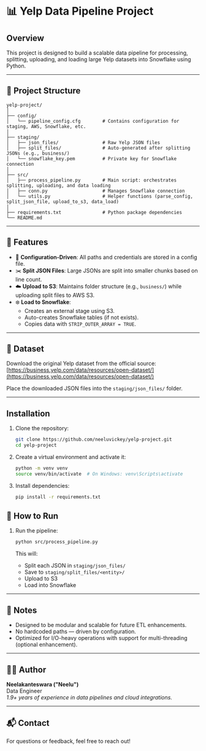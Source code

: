 # 📊 Yelp Data Pipeline Project

## Overview
This project is designed to build a scalable data pipeline for processing, splitting, uploading, and loading large Yelp datasets into Snowflake using Python.

---

## 📁 Project Structure

```
yelp-project/
│
├── config/
│   └── pipeline_config.cfg        # Contains configuration for staging, AWS, Snowflake, etc.
│
├── staging/
│   ├── json_files/                # Raw Yelp JSON files
│   ├── split_files/               # Auto-generated after splitting JSONs (e.g., business/)
│   └── snowflake_key.pem          # Private key for Snowflake connection
│
├── src/
│   ├── process_pipeline.py        # Main script: orchestrates splitting, uploading, and data loading
│   ├── conn.py                    # Manages Snowflake connection
│   └── utils.py                   # Helper functions (parse_config, split_json_file, upload_to_s3, data_load)
│
├── requirements.txt               # Python package dependencies
└── README.md
```

---

## 🔧 Features

- 🔧 **Configuration-Driven**: All paths and credentials are stored in a config file.
- ✂️ **Split JSON Files**: Large JSONs are split into smaller chunks based on line count.
- ☁️ **Upload to S3**: Maintains folder structure (e.g., `business/`) while uploading split files to AWS S3.
- ❄️ **Load to Snowflake**:
  - Creates an external stage using S3.
  - Auto-creates Snowflake tables (if not exists).
  - Copies data with `STRIP_OUTER_ARRAY = TRUE`.

---

## 🧹 Dataset

Download the original Yelp dataset from the official source:  
[https://business.yelp.com/data/resources/open-dataset/](https://business.yelp.com/data/resources/open-dataset/)

Place the downloaded JSON files into the `staging/json_files/` folder.

---

## Installation
1. Clone the repository:
   ```sh
   git clone https://github.com/neeluvickey/yelp-project.git
   cd yelp-project
   ```
2. Create a virtual environment and activate it:
   ```sh
   python -m venv venv
   source venv/bin/activate  # On Windows: venv\Scripts\activate
   ```
3. Install dependencies:
   ```sh
   pip install -r requirements.txt
   ```

## 🚀 How to Run

1. Run the pipeline:
   ```bash
   python src/process_pipeline.py
   ```

   This will:
   - Split each JSON in `staging/json_files/`
   - Save to `staging/split_files/<entity>/`
   - Upload to S3
   - Load into Snowflake

---

## 📌 Notes

- Designed to be modular and scalable for future ETL enhancements.
- No hardcoded paths — driven by configuration.
- Optimized for I/O-heavy operations with support for multi-threading (optional enhancement).

---

## 🧑‍💼 Author

**Neelakanteswara ("Neelu")**  
Data Engineer  
*1.9+ years of experience in data pipelines and cloud integrations.*

---

## 📬 Contact

For questions or feedback, feel free to reach out!
